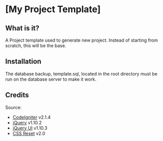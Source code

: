 [My Project Template]
=============================

What is it?
------------

A Project template used to generate new project. Instead of starting from scratch, this will be the base.

Installation
------------

The database backup, template.sql, located in the root directory must be run on the database server to make it work.

Credits
--------

Source:

- [CodeIgniter](http://ellislab.com/codeigniter) v2.1.4
- [jQuery](http://jquery.com/) v1.10.2
- [jQuery UI](http://jqueryui.com) v1.10.3 
- [CSS Reset](http://meyerweb.com/eric/tools/css/reset/) v2.0 